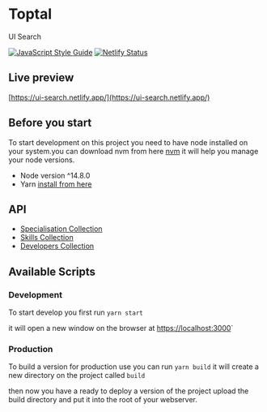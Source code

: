 # Toptal

UI Search

[![JavaScript Style Guide](https://img.shields.io/badge/code_style-standard-brightgreen.svg)](https://standardjs.com)
[![Netlify Status](https://api.netlify.com/api/v1/badges/60519732-e073-4bf5-9e28-ab0d1b90a76a/deploy-status)](https://app.netlify.com/sites/ui-search/deploys)
## Live preview
[https://ui-search.netlify.app/](https://ui-search.netlify.app/)

## Before you start
To start development on this project you need to have node installed on your system.you can download nvm from here [nvm](https://github.com/nvm-sh/nvm) it will help you manage your node versions.
* Node version ^14.8.0
* Yarn [install from here](https://classic.yarnpkg.com/en/docs/install/#debian-stable)
## API
* [Specialisation Collection](https://toptalui.docs.apiary.io/#reference/0/specialisation-collection/list-all-skills)
* [Skills Collection](https://toptalui.docs.apiary.io/#reference/0/skills-collection/list-all-skills)
* [Developers Collection](https://toptalui.docs.apiary.io/#reference/0/developers-collection/get-developers)

## Available Scripts
### Development
To start develop you first run `yarn start`

it will open a new window on the browser at [https://localhost:3000](https://localhost:3000)`
### Production
To build a version for production use you can run `yarn build`
it will create a new directory on the project called `build`

then now you have a ready to deploy a version of the project
upload the build directory and put it into the root of your webserver.
